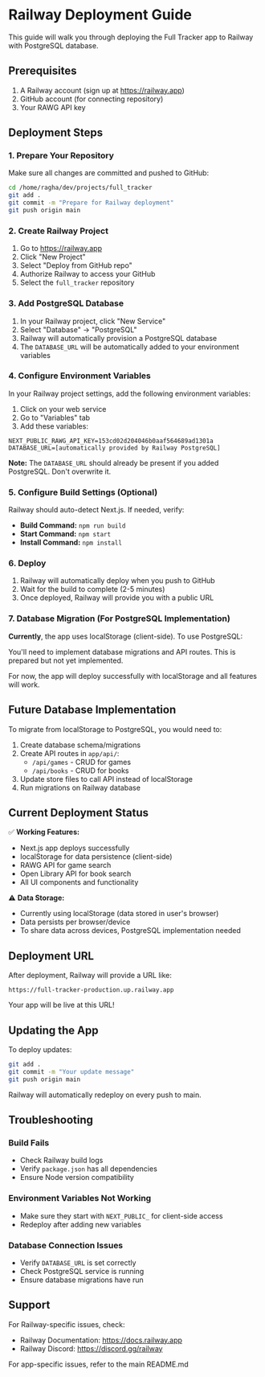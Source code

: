# Railway Deployment Guide

This guide will walk you through deploying the Full Tracker app to Railway with PostgreSQL database.

## Prerequisites

1. A Railway account (sign up at https://railway.app)
2. GitHub account (for connecting repository)
3. Your RAWG API key

## Deployment Steps

### 1. Prepare Your Repository

Make sure all changes are committed and pushed to GitHub:

```bash
cd /home/ragha/dev/projects/full_tracker
git add .
git commit -m "Prepare for Railway deployment"
git push origin main
```

### 2. Create Railway Project

1. Go to https://railway.app
2. Click "New Project"
3. Select "Deploy from GitHub repo"
4. Authorize Railway to access your GitHub
5. Select the `full_tracker` repository

### 3. Add PostgreSQL Database

1. In your Railway project, click "New Service"
2. Select "Database" → "PostgreSQL"
3. Railway will automatically provision a PostgreSQL database
4. The `DATABASE_URL` will be automatically added to your environment variables

### 4. Configure Environment Variables

In your Railway project settings, add the following environment variables:

1. Click on your web service
2. Go to "Variables" tab
3. Add these variables:

```
NEXT_PUBLIC_RAWG_API_KEY=153cd02d204046b0aaf564689ad1301a
DATABASE_URL=[automatically provided by Railway PostgreSQL]
```

**Note:** The `DATABASE_URL` should already be present if you added PostgreSQL. Don't overwrite it.

### 5. Configure Build Settings (Optional)

Railway should auto-detect Next.js. If needed, verify:

- **Build Command:** `npm run build`
- **Start Command:** `npm start`
- **Install Command:** `npm install`

### 6. Deploy

1. Railway will automatically deploy when you push to GitHub
2. Wait for the build to complete (2-5 minutes)
3. Once deployed, Railway will provide you with a public URL

### 7. Database Migration (For PostgreSQL Implementation)

**Currently**, the app uses localStorage (client-side). To use PostgreSQL:

You'll need to implement database migrations and API routes. This is prepared but not yet implemented.

For now, the app will deploy successfully with localStorage and all features will work.

## Future Database Implementation

To migrate from localStorage to PostgreSQL, you would need to:

1. Create database schema/migrations
2. Create API routes in `app/api/`:
   - `/api/games` - CRUD for games
   - `/api/books` - CRUD for books
3. Update store files to call API instead of localStorage
4. Run migrations on Railway database

## Current Deployment Status

✅ **Working Features:**
- Next.js app deploys successfully
- localStorage for data persistence (client-side)
- RAWG API for game search
- Open Library API for book search
- All UI components and functionality

⚠️ **Data Storage:**
- Currently using localStorage (data stored in user's browser)
- Data persists per browser/device
- To share data across devices, PostgreSQL implementation needed

## Deployment URL

After deployment, Railway will provide a URL like:
```
https://full-tracker-production.up.railway.app
```

Your app will be live at this URL!

## Updating the App

To deploy updates:

```bash
git add .
git commit -m "Your update message"
git push origin main
```

Railway will automatically redeploy on every push to main.

## Troubleshooting

### Build Fails
- Check Railway build logs
- Verify `package.json` has all dependencies
- Ensure Node version compatibility

### Environment Variables Not Working
- Make sure they start with `NEXT_PUBLIC_` for client-side access
- Redeploy after adding new variables

### Database Connection Issues
- Verify `DATABASE_URL` is set correctly
- Check PostgreSQL service is running
- Ensure database migrations have run

## Support

For Railway-specific issues, check:
- Railway Documentation: https://docs.railway.app
- Railway Discord: https://discord.gg/railway

For app-specific issues, refer to the main README.md
